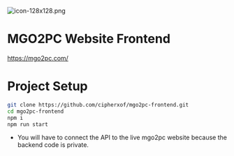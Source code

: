 ![icon-128x128.png](https://github.com/cipherxof/mgo2pc-frontend/blob/main/public/icons/icon-128x128.png)

# MGO2PC Website Frontend

https://mgo2pc.com/

# Project Setup

```bash
git clone https://github.com/cipherxof/mgo2pc-frontend.git
cd mgo2pc-frontend
npm i
npm run start
```

- You will have to connect the API to the live mgo2pc website because the backend code is private.
